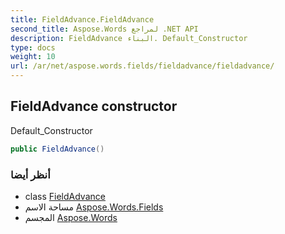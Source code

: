 ```yaml
---
title: FieldAdvance.FieldAdvance
second_title: Aspose.Words لمراجع .NET API
description: FieldAdvance البناء. Default_Constructor
type: docs
weight: 10
url: /ar/net/aspose.words.fields/fieldadvance/fieldadvance/
---
```

## FieldAdvance constructor

Default_Constructor

```csharp
public FieldAdvance()
```

### أنظر أيضا

* class [FieldAdvance](../)
* مساحة الاسم [Aspose.Words.Fields](../../fieldadvance/)
* المجسم [Aspose.Words](../../../)


